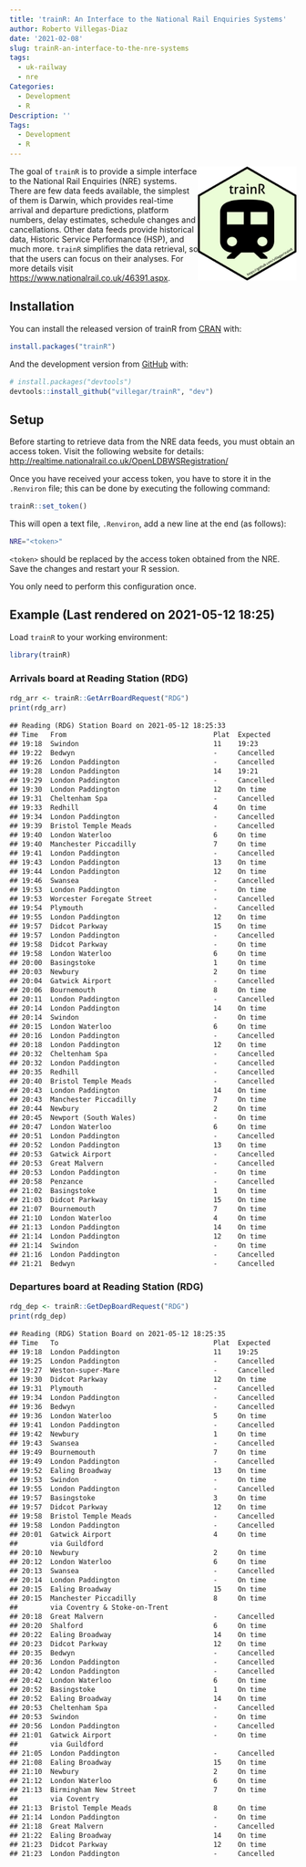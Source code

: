 ```yaml
---
title: 'trainR: An Interface to the National Rail Enquiries Systems'
author: Roberto Villegas-Diaz
date: '2021-02-08'
slug: trainR-an-interface-to-the-nre-systems
tags:
  - uk-railway
  - nre
Categories:
  - Development
  - R
Description: ''
Tags:
  - Development
  - R
---
```


<img src="https://raw.githubusercontent.com/villegar/trainR/main/inst/images/logo.png" alt="logo" align="right" height=200px/>

The goal of `trainR` is to provide a simple interface to the 
National Rail Enquiries (NRE) systems. There are few data feeds 
available, the simplest of them is Darwin, which provides real-time 
arrival and departure predictions, platform numbers, delay estimates, 
schedule changes and cancellations. Other data feeds provide historical 
data, Historic Service Performance (HSP), and much more. `trainR` 
simplifies the data retrieval, so that the users can focus on their 
analyses. For more details visit 
https://www.nationalrail.co.uk/46391.aspx.

## Installation

You can install the released version of trainR from [CRAN](https://CRAN.R-project.org) with:

``` r
install.packages("trainR")
```

And the development version from [GitHub](https://github.com/) with:

``` r
# install.packages("devtools")
devtools::install_github("villegar/trainR", "dev")
```

## Setup
Before starting to retrieve data from the NRE data feeds, you must obtain an access token. 
Visit the following website for details: http://realtime.nationalrail.co.uk/OpenLDBWSRegistration/

Once you have received your access token, you have to store it in the `.Renviron` file; this can be 
done by executing the following command:


```r
trainR::set_token()
```

This will open a text file, `.Renviron`, add a new line at the end (as follows):

```bash
NRE="<token>"
```

`<token>` should be replaced by the access token obtained from the NRE. Save the changes and restart 
your R session.

You only need to perform this configuration once.

## Example (Last rendered on 2021-05-12 18:25)

Load `trainR` to your working environment:

```r
library(trainR)
```

### Arrivals board at Reading Station (RDG)


```r
rdg_arr <- trainR::GetArrBoardRequest("RDG")
print(rdg_arr)
```

```
## Reading (RDG) Station Board on 2021-05-12 18:25:33
## Time   From                                    Plat  Expected
## 19:18  Swindon                                 11    19:23
## 19:22  Bedwyn                                  -     Cancelled
## 19:26  London Paddington                       -     Cancelled
## 19:28  London Paddington                       14    19:21
## 19:29  London Paddington                       -     Cancelled
## 19:30  London Paddington                       12    On time
## 19:31  Cheltenham Spa                          -     Cancelled
## 19:33  Redhill                                 4     On time
## 19:34  London Paddington                       -     Cancelled
## 19:39  Bristol Temple Meads                    -     Cancelled
## 19:40  London Waterloo                         6     On time
## 19:40  Manchester Piccadilly                   7     On time
## 19:41  London Paddington                       -     Cancelled
## 19:43  London Paddington                       13    On time
## 19:44  London Paddington                       12    On time
## 19:46  Swansea                                 -     Cancelled
## 19:53  London Paddington                       -     On time
## 19:53  Worcester Foregate Street               -     Cancelled
## 19:54  Plymouth                                -     Cancelled
## 19:55  London Paddington                       12    On time
## 19:57  Didcot Parkway                          15    On time
## 19:57  London Paddington                       -     Cancelled
## 19:58  Didcot Parkway                          -     On time
## 19:58  London Waterloo                         6     On time
## 20:00  Basingstoke                             1     On time
## 20:03  Newbury                                 2     On time
## 20:04  Gatwick Airport                         -     Cancelled
## 20:06  Bournemouth                             8     On time
## 20:11  London Paddington                       -     Cancelled
## 20:14  London Paddington                       14    On time
## 20:14  Swindon                                 -     On time
## 20:15  London Waterloo                         6     On time
## 20:16  London Paddington                       -     Cancelled
## 20:18  London Paddington                       12    On time
## 20:32  Cheltenham Spa                          -     Cancelled
## 20:32  London Paddington                       -     Cancelled
## 20:35  Redhill                                 -     Cancelled
## 20:40  Bristol Temple Meads                    -     Cancelled
## 20:43  London Paddington                       14    On time
## 20:43  Manchester Piccadilly                   7     On time
## 20:44  Newbury                                 2     On time
## 20:45  Newport (South Wales)                   -     On time
## 20:47  London Waterloo                         6     On time
## 20:51  London Paddington                       -     Cancelled
## 20:52  London Paddington                       13    On time
## 20:53  Gatwick Airport                         -     Cancelled
## 20:53  Great Malvern                           -     Cancelled
## 20:53  London Paddington                       -     On time
## 20:58  Penzance                                -     Cancelled
## 21:02  Basingstoke                             1     On time
## 21:03  Didcot Parkway                          15    On time
## 21:07  Bournemouth                             7     On time
## 21:10  London Waterloo                         4     On time
## 21:13  London Paddington                       14    On time
## 21:14  London Paddington                       12    On time
## 21:14  Swindon                                 -     On time
## 21:16  London Paddington                       -     Cancelled
## 21:21  Bedwyn                                  -     Cancelled
```

### Departures board at Reading Station (RDG)


```r
rdg_dep <- trainR::GetDepBoardRequest("RDG")
print(rdg_dep)
```

```
## Reading (RDG) Station Board on 2021-05-12 18:25:35
## Time   To                                      Plat  Expected
## 19:18  London Paddington                       11    19:25
## 19:25  London Paddington                       -     Cancelled
## 19:27  Weston-super-Mare                       -     Cancelled
## 19:30  Didcot Parkway                          12    On time
## 19:31  Plymouth                                -     Cancelled
## 19:34  London Paddington                       -     Cancelled
## 19:36  Bedwyn                                  -     Cancelled
## 19:36  London Waterloo                         5     On time
## 19:41  London Paddington                       -     Cancelled
## 19:42  Newbury                                 1     On time
## 19:43  Swansea                                 -     Cancelled
## 19:49  Bournemouth                             7     On time
## 19:49  London Paddington                       -     Cancelled
## 19:52  Ealing Broadway                         13    On time
## 19:53  Swindon                                 -     On time
## 19:55  London Paddington                       -     Cancelled
## 19:57  Basingstoke                             3     On time
## 19:57  Didcot Parkway                          12    On time
## 19:58  Bristol Temple Meads                    -     Cancelled
## 19:58  London Paddington                       -     Cancelled
## 20:01  Gatwick Airport                         4     On time
##        via Guildford                           
## 20:10  Newbury                                 2     On time
## 20:12  London Waterloo                         6     On time
## 20:13  Swansea                                 -     Cancelled
## 20:14  London Paddington                       -     On time
## 20:15  Ealing Broadway                         15    On time
## 20:15  Manchester Piccadilly                   8     On time
##        via Coventry & Stoke-on-Trent           
## 20:18  Great Malvern                           -     Cancelled
## 20:20  Shalford                                6     On time
## 20:22  Ealing Broadway                         14    On time
## 20:23  Didcot Parkway                          12    On time
## 20:35  Bedwyn                                  -     Cancelled
## 20:36  London Paddington                       -     Cancelled
## 20:42  London Paddington                       -     Cancelled
## 20:42  London Waterloo                         6     On time
## 20:52  Basingstoke                             1     On time
## 20:52  Ealing Broadway                         14    On time
## 20:53  Cheltenham Spa                          -     Cancelled
## 20:53  Swindon                                 -     On time
## 20:56  London Paddington                       -     Cancelled
## 21:01  Gatwick Airport                         -     On time
##        via Guildford                           
## 21:05  London Paddington                       -     Cancelled
## 21:08  Ealing Broadway                         15    On time
## 21:10  Newbury                                 2     On time
## 21:12  London Waterloo                         6     On time
## 21:13  Birmingham New Street                   7     On time
##        via Coventry                            
## 21:13  Bristol Temple Meads                    8     On time
## 21:14  London Paddington                       -     On time
## 21:18  Great Malvern                           -     Cancelled
## 21:22  Ealing Broadway                         14    On time
## 21:23  Didcot Parkway                          12    On time
## 21:23  London Paddington                       -     Cancelled
```
